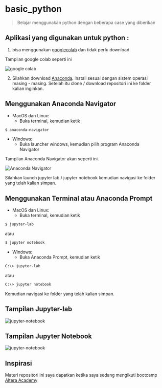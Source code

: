 # basic_python

> Belajar menggunakan python dengan beberapa case yang diberikan

## Aplikasi yang digunakan untuk python :
1. bisa menggunakan [googlecolab](https://colab.research.google.com/notebooks/intro.ipynb) dan tidak perlu download. 

Tampilan google colab seperti ini 

![google colab](images\google_colab.PNG)

2. Silahkan download [Anaconda](https://anaconda.com/download). Install sesuai dengan sistem operasi masing - masing. Setelah itu clone / download repositori ini ke folder kalian inginkan.

## Menggunakan Anaconda Navigator

- MacOS dan Linux:
   - Buka terminal, kemudian ketik

```sh
$ anaconda-navigator
```

- Windows:
    - Buka launcher windows, kemudian pilih program Anaconda Navigator

Tampilan Anaconda Navigator akan seperti ini.

![Anaconda Navigator](images\anaconda_navigator.PNG)

Silahkan launch jupyter lab / jupyter notebook kemudian navigasi ke folder yang telah kalian simpan.

## Menggunakan Terminal atau Anaconda Prompt

- MacOS dan Linux:
   - Buka terminal, kemudian ketik

```sh
$ jupyter-lab
```

atau

```sh
$ jupyter notebook
```

- Windows:
   - Buka Anaconda Prompt, kemudian ketik

```sh
C:\> jupyter-lab    
```

atau

```sh
C:\> jupyter notebook   
```

Kemudian navigasi ke folder yang telah kalian simpan.

## Tampilan Jupyter-lab

![jupyter-notebook](images\jupyter_lab.PNG)

## Tampilan Jupyter Notebook
![jupyter-notebook](images\jupyter_notebook.PNG)

## Inspirasi

Materi repositori ini saya dapatkan ketika saya sedang mengikuti bootcamp [Altera Academy](https://academy.alphatech.id/program_se.html)
